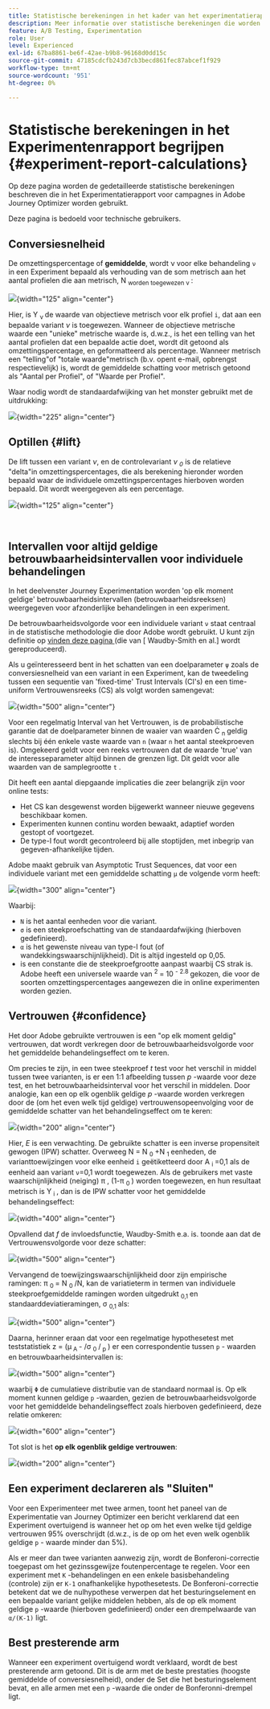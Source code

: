 ```yaml
---
title: Statistische berekeningen in het kader van het experimentatierapport
description: Meer informatie over statistische berekeningen die worden gebruikt bij het uitvoeren van experimentrapporten
feature: A/B Testing, Experimentation
role: User
level: Experienced
exl-id: 67ba8861-be6f-42ae-b9b8-96168d0dd15c
source-git-commit: 47185cdcfb243d7cb3becd861fec87abcef1f929
workflow-type: tm+mt
source-wordcount: '951'
ht-degree: 0%

---
```


# Statistische berekeningen in het Experimentenrapport begrijpen {#experiment-report-calculations}

Op deze pagina worden de gedetailleerde statistische berekeningen beschreven die in het Experimentatierapport voor campagnes in Adobe Journey Optimizer worden gebruikt.

Deze pagina is bedoeld voor technische gebruikers.

## Conversiesnelheid

De omzettingspercentage of **gemiddelde**, wordt ν <sub> </sub> voor elke behandeling `ν` in een Experiment bepaald als verhouding van de som metrisch aan het aantal profielen die aan metrisch, N <sub> worden toegewezen ν </sub>:

![](assets/statistical_1.png){width="125" align="center"}

Hier, is Y <sub> ν </sub> de waarde van objectieve metrisch voor elk profiel `i`, dat aan een bepaalde variant *ν* is toegewezen. Wanneer de objectieve metrische waarde een &quot;unieke&quot; metrische waarde is, d.w.z., is het een telling van het aantal profielen dat een bepaalde actie doet, wordt dit getoond als omzettingspercentage, en geformatteerd als percentage. Wanneer metrisch een &quot;telling&quot;of &quot;totale waarde&quot;metrisch (b.v. opent e-mail, opbrengst respectievelijk) is, wordt de gemiddelde schatting voor metrisch getoond als &quot;Aantal per Profiel&quot;, of &quot;Waarde per Profiel&quot;.

Waar nodig wordt de standaardafwijking van het monster gebruikt met de uitdrukking:

![](assets/statistical_2.png){width="225" align="center"}

## Optillen {#lift}

De lift tussen een variant *ν*, en de controlevariant *ν <sub> 0</sub>* is de relatieve &quot;delta&quot;in omzettingspercentages, die als berekening hieronder worden bepaald waar de individuele omzettingspercentages hierboven worden bepaald. Dit wordt weergegeven als een percentage.

![](assets/statistical_3.png){width="125" align="center"}

</br>

## Intervallen voor altijd geldige betrouwbaarheidsintervallen voor individuele behandelingen

In het deelvenster Journey Experimentation worden &#39;op elk moment geldige&#39; betrouwbaarheidsintervallen (betrouwbaarheidsreeksen) weergegeven voor afzonderlijke behandelingen in een experiment.

De betrouwbaarheidsvolgorde voor een individuele variant `ν` staat centraal in de statistische methodologie die door Adobe wordt gebruikt. U kunt zijn definitie op [ vinden deze pagina ](https://doi.org/10.48550/arXiv.2103.06476) (die van [ Waudby-Smith en al.] wordt gereproduceerd).

Als u geïnteresseerd bent in het schatten van een doelparameter `ψ` zoals de conversiesnelheid van een variant in een Experiment, kan de tweedeling tussen een sequentie van &#39;fixed-time&#39; Trust Intervals (CI&#39;s) en een time-uniform Vertrouwensreeks (CS) als volgt worden samengevat:

![](assets/statistical_4.png){width="500" align="center"}

Voor een regelmatig Interval van het Vertrouwen, is de probabilistische garantie dat de doelparameter binnen de waaier van waarden Ċ <sub> n </sub> geldig slechts bij één enkele vaste waarde van `n` (waar `n` het aantal steekproeven is). Omgekeerd geldt voor een reeks vertrouwen dat de waarde &#39;true&#39; van de interesseparameter altijd binnen de grenzen ligt. Dit geldt voor alle waarden van de samplegrootte `t` .

Dit heeft een aantal diepgaande implicaties die zeer belangrijk zijn voor online tests:

* Het CS kan desgewenst worden bijgewerkt wanneer nieuwe gegevens beschikbaar komen.
* Experimenten kunnen continu worden bewaakt, adaptief worden gestopt of voortgezet.
* De type-I fout wordt gecontroleerd bij alle stoptijden, met inbegrip van gegeven-afhankelijke tijden.

Adobe maakt gebruik van Asymptotic Trust Sequences, dat voor een individuele variant met een gemiddelde schatting `μ` de volgende vorm heeft:

![](assets/statistical_5.png){width="300" align="center"}

Waarbij:

* `N` is het aantal eenheden voor die variant.
* `σ` is een steekproefschatting van de standaardafwijking (hierboven gedefinieerd).
* `α` is het gewenste niveau van type-I fout (of wandekkingswaarschijnlijkheid). Dit is altijd ingesteld op 0,05.
* <sup>  </sup> is een constante die de steekproefgrootte aanpast waarbij CS strak is. Adobe heeft een universele waarde van <sup> 2 </sup> = 10 <sup> - 2.8 </sup> gekozen, die voor de soorten omzettingspercentages aangewezen die in online experimenten worden gezien.

## Vertrouwen {#confidence}

Het door Adobe gebruikte vertrouwen is een &quot;op elk moment geldig&quot; vertrouwen, dat wordt verkregen door de betrouwbaarheidsvolgorde voor het gemiddelde behandelingseffect om te keren.

Om precies te zijn, in een twee steekproef *t* test voor het verschil in middel tussen twee varianten, is er een 1:1 afbeelding tussen *p* -waarde voor deze test, en het betrouwbaarheidsinterval voor het verschil in middelen. Door analogie, kan een op elk ogenblik geldige *p* -waarde worden verkregen door de (om het even welk tijd geldige) vertrouwensopeenvolging voor de gemiddelde schatter van het behandelingseffect om te keren:

![](assets/statistical_6.png){width="200" align="center"}

Hier, *E* is een verwachting. De gebruikte schatter is een inverse propensiteit gewogen (IPW) schatter. Overweeg N = N <sub> 0 </sub> +N <sub> 1 </sub> eenheden, de varianttoewijzingen voor elke eenheid `i` geëtiketteerd door A <sub> i </sub>=0,1 als de eenheid aan variant `ν`=0,1 wordt toegewezen. Als de gebruikers met vaste waarschijnlijkheid (neiging) π <sub> </sub>, (1-π <sub> 0 </sub>) worden toegewezen, en hun resultaat metrisch is Y <sub> i </sub>, dan is de IPW schatter voor het gemiddelde behandelingseffect:

![](assets/statistical_12.png){width="400" align="center"}

Opvallend dat *f* de invloedsfunctie, Waudby-Smith e.a. is. toonde aan dat de Vertrouwensvolgorde voor deze schatter:

![](assets/statistical_7.png){width="500" align="center"}

Vervangend de toewijzingswaarschijnlijkheid door zijn empirische ramingen: π <sub> 0 </sub> = N <sub> 0 </sub>/N, kan de variatieterm in termen van individuele steekproefgemiddelde ramingen worden uitgedrukt <sub> 0,1 </sub> en standaarddeviatieramingen, σ <sub> 0,1 </sub> als:

![](assets/statistical_8.png){width="500" align="center"}

Daarna, herinner eraan dat voor een regelmatige hypothesetest met teststatistiek z = (μ<sub> A </sub> - /σ <sub> 0 </sub> /<sub> p </sub>) er een correspondentie tussen `p` - waarden en betrouwbaarheidsintervallen is:

![](assets/statistical_9.png){width="500" align="center"}

waarbij `Φ` de cumulatieve distributie van de standaard normaal is. Op elk moment kunnen geldige `p` -waarden, gezien de betrouwbaarheidsvolgorde voor het gemiddelde behandelingseffect zoals hierboven gedefinieerd, deze relatie omkeren:

![](assets/statistical_10.png){width="600" align="center"}

Tot slot is het **op elk ogenblik geldige vertrouwen**:

![](assets/statistical_11.png){width="200" align="center"}

## Een experiment declareren als &quot;Sluiten&quot;

Voor een Experimenteer met twee armen, toont het paneel van de Experimentatie van Journey Optimizer een bericht verklarend dat een Experiment **&#x200B;**&#x200B;overtuigend is wanneer het op om het even welke tijd geldige vertrouwen 95% overschrijdt (d.w.z., is de op om het even welk ogenblik geldige `p` - waarde minder dan 5%).

Als er meer dan twee varianten aanwezig zijn, wordt de Bonferoni-correctie toegepast om het gezinssgewijze foutenpercentage te regelen. Voor een experiment met `K` -behandelingen en een enkele basisbehandeling (controle) zijn er `K-1` onafhankelijke hypothesetests. De Bonferoni-correctie betekent dat we de nulhypothese verwerpen dat het besturingselement en een bepaalde variant gelijke middelen hebben, als de op elk moment geldige `p` -waarde (hierboven gedefinieerd) onder een drempelwaarde van `α/(K-1)` ligt.

## Best presterende arm

Wanneer een experiment overtuigend wordt verklaard, wordt de best presterende arm getoond. Dit is de arm met de beste prestaties (hoogste gemiddelde of conversiesnelheid), onder de Set die het besturingselement bevat, en alle armen met een `p` -waarde die onder de Bonferonni-drempel ligt.
